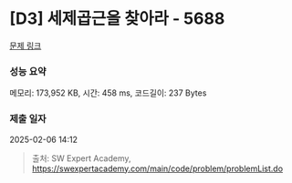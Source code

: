 # [D3] 세제곱근을 찾아라 - 5688 

[문제 링크](https://swexpertacademy.com/main/code/problem/problemDetail.do?contestProbId=AWXVyCaKugQDFAUo) 

### 성능 요약

메모리: 173,952 KB, 시간: 458 ms, 코드길이: 237 Bytes

### 제출 일자

2025-02-06 14:12



> 출처: SW Expert Academy, https://swexpertacademy.com/main/code/problem/problemList.do